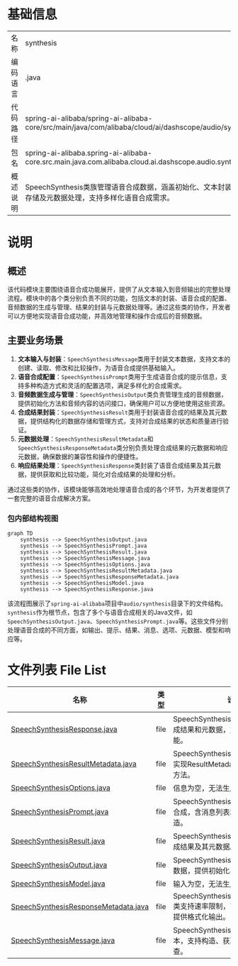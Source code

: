 # 基础信息

|      |      |
|------|------|
| 名称 | synthesis |
| 编码语言 | .java |
| 代码路径 | spring-ai-alibaba/spring-ai-alibaba-core/src/main/java/com/alibaba/cloud/ai/dashscope/audio/synthesis |
| 包名 | spring-ai-alibaba.spring-ai-alibaba-core.src.main.java.com.alibaba.cloud.ai.dashscope.audio.synthesis |
| 概述说明 | SpeechSynthesis类族管理语音合成数据，涵盖初始化、文本封装、结果存储及元数据处理，支持多样化语音合成需求。 |

# 说明

## 概述
该代码模块主要围绕语音合成功能展开，提供了从文本输入到音频输出的完整处理流程。模块中的各个类分别负责不同的功能，包括文本的封装、语音合成的配置、音频数据的生成与管理、结果的封装与元数据处理等。通过这些类的协作，开发者可以方便地实现语音合成功能，并高效地管理和操作合成后的音频数据。

## 主要业务场景
1. **文本输入与封装**：`SpeechSynthesisMessage`类用于封装文本数据，支持文本的创建、读取、修改和比较操作，为语音合成提供基础输入。
2. **语音合成配置**：`SpeechSynthesisPrompt`类用于生成语音合成的提示信息，支持多种构造方式和灵活的配置选项，满足多样化的合成需求。
3. **音频数据生成与管理**：`SpeechSynthesisOutput`类负责管理生成的音频数据，提供初始化方法和音频内容的访问接口，确保用户可以方便地使用这些资源。
4. **合成结果封装**：`SpeechSynthesisResult`类用于封装语音合成的结果及其元数据，提供结构化的数据存储和管理方式，支持对合成结果的状态和质量进行验证。
5. **元数据处理**：`SpeechSynthesisResultMetadata`和`SpeechSynthesisResponseMetadata`类分别负责处理合成结果的元数据和响应元数据，确保数据的兼容性和操作的便捷性。
6. **响应结果处理**：`SpeechSynthesisResponse`类封装了语音合成结果及其元数据，提供获取和比较功能，简化对合成结果的处理和分析。

通过这些类的协作，该模块能够高效地处理语音合成的各个环节，为开发者提供了一套完整的语音合成解决方案。


### 包内部结构视图

```mermaid
graph TD
    synthesis --> SpeechSynthesisOutput.java
    synthesis --> SpeechSynthesisPrompt.java
    synthesis --> SpeechSynthesisResult.java
    synthesis --> SpeechSynthesisMessage.java
    synthesis --> SpeechSynthesisOptions.java
    synthesis --> SpeechSynthesisResultMetadata.java
    synthesis --> SpeechSynthesisResponseMetadata.java
    synthesis --> SpeechSynthesisModel.java
    synthesis --> SpeechSynthesisResponse.java
```

该流程图展示了`spring-ai-alibaba`项目中`audio/synthesis`目录下的文件结构。`synthesis`作为根节点，包含了多个与语音合成相关的Java文件，如`SpeechSynthesisOutput.java`、`SpeechSynthesisPrompt.java`等。这些文件分别处理语音合成的不同方面，如输出、提示、结果、消息、选项、元数据、模型和响应等。

# 文件列表 File List

| 名称   | 类型  | 说明 |
|-------|------|-------------|
| [SpeechSynthesisResponse.java](SpeechSynthesisResponse.md) | file | SpeechSynthesisResponse类封装合成结果和元数据，支持获取和比较功能。 |
| [SpeechSynthesisResultMetadata.java](SpeechSynthesisResultMetadata.md) | file | SpeechSynthesisResultMetadata类实现ResultMetadata接口，提供工厂方法。 |
| [SpeechSynthesisOptions.java](SpeechSynthesisOptions.md) | file | 信息为空，无法生成概要描述。 |
| [SpeechSynthesisPrompt.java](SpeechSynthesisPrompt.md) | file | SpeechSynthesisPrompt类用于语音合成，含消息列表和选项，支持多种构造。 |
| [SpeechSynthesisResult.java](SpeechSynthesisResult.md) | file | SpeechSynthesisResult类封装语音合成结果及其元数据。 |
| [SpeechSynthesisOutput.java](SpeechSynthesisOutput.md) | file | SpeechSynthesisOutput类管理音频数据，提供初始化与获取方法。 |
| [SpeechSynthesisModel.java](SpeechSynthesisModel.md) | file | 输入为空，无法生成概要描述。 |
| [SpeechSynthesisResponseMetadata.java](SpeechSynthesisResponseMetadata.md) | file | SpeechSynthesisResponseMetadata类支持速率限制，可空实例和自定义，提供格式化输出。 |
| [SpeechSynthesisMessage.java](SpeechSynthesisMessage.md) | file | SpeechSynthesisMessage类封装文本，支持构造、获取、设置及相等性检查。 |


